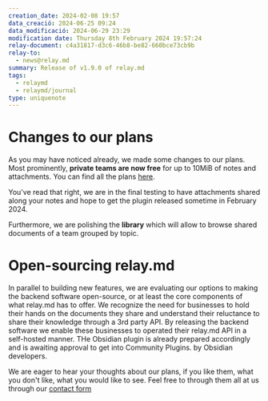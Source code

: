 ```yaml
---
creation_date: 2024-02-08 19:57
data_creació: 2024-06-25 09:24
data_modificació: 2024-06-29 23:29
modification date: Thursday 8th February 2024 19:57:24
relay-document: c4a31817-d3c6-46b8-be82-660bce73cb9b
relay-to:
  - news@relay.md
summary: Release of v1.9.0 of relay.md
tags:
  - relaymd
  - relaymd/journal
type: uniquenote
---
```


# Changes to our plans
As you may have noticed already, we made some changes to our plans.
Most prominently, **private teams are now free** for up to 10MiB of notes and attachments.
You can find all the plans [here](https://relay.md/pricing).

You've read that right, we are in the final testing to have attachments shared along your notes and hope to get the plugin released sometime in February 2024.

Furthermore, we are polishing the **library** which will allow to browse shared documents of a team grouped by topic.

# Open-sourcing relay.md
In parallel to building new features, we are evaluating our options to making the backend software open-source, or at least the core components of what relay.md has to offer.
We recognize the need for businesses to hold their hands on the documents they share and understand their reluctance to share their knowledge through a 3rd party API. By releasing the backend software we enable these businesses to operated their relay.md API in a self-hosted manner.
THe Obsidian plugin is already prepared accordingly and is awaiting approval to get into Community Plugins. by Obsidian developers.

We are eager to hear your thoughts about our plans, if you like them, what you don't like, what you would like to see. Feel free to through them all at us through our [contact form](https://relay.md/contact)